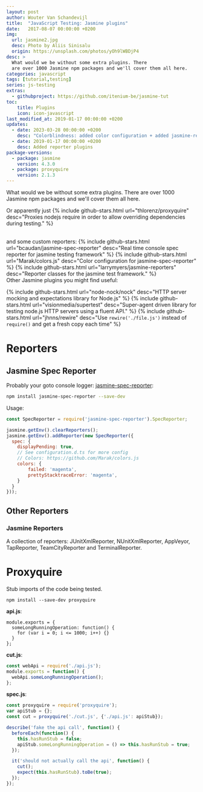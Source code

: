 ```yaml
---
layout: post
author: Wouter Van Schandevijl
title:  "JavaScript Testing: Jasmine plugins"
date:   2017-08-07 00:00:00 +0200
img:
  url: jasmine2.jpg
  desc: Photo by Aliis Sinisalu
  origin: https://unsplash.com/photos/yOh9lWBDjP4
desc: >
  What would we be without some extra plugins. There
  are over 1000 Jasmine npm packages and we'll cover them all here.
categories: javascript
tags: [tutorial,testing]
series: js-testing
extras:
  - githubproject: https://github.com/itenium-be/jasmine-tut
toc:
    title: Plugins
    icon: icon-javascript
last_modified_at: 2019-01-17 00:00:00 +0200
updates:
  - date: 2023-03-28 00:00:00 +0200
    desc: "Colorblindness: added color configuration + added jasmine-reporters"
  - date: 2019-01-17 00:00:00 +0200
    desc: Added reporter plugins
package-versions:
  - package: jasmine
    version: 4.3.0
  - package: proxyquire
    version: 2.1.3
---
```


What would we be without some extra plugins. There
are over 1000 Jasmine npm packages and we'll cover them all here.


<!--more-->



Or apparently just
{% include github-stars.html url="thlorenz/proxyquire" desc="Proxies nodejs require in order to allow overriding dependencies during testing." %}

<br>
and some custom reporters:  
{% include github-stars.html url="bcaudan/jasmine-spec-reporter" desc="Real time console spec reporter for jasmine testing framework" %}
{% include github-stars.html url="Marak/colors.js" desc="Color configuration for jasmine-spec-reporter" %}
{% include github-stars.html url="larrymyers/jasmine-reporters" desc="Reporter classes for the jasmine test framework." %}


<br>
Other Jasmine plugins you might find useful:

{% include github-stars.html url="node-nock/nock" desc="HTTP server mocking and expectations library for Node.js" %}
{% include github-stars.html url="visionmedia/supertest" desc="Super-agent driven library for testing node.js HTTP servers using a fluent API." %}
{% include github-stars.html url="jhnns/rewire" desc="Use `rewire('./file.js')` instead of `require()` and get a fresh copy each time" %}

# Reporters

## Jasmine Spec Reporter

Probably your goto console logger: [jasmine-spec-reporter][jasmine-spec-reporter]:  


```sh
npm install jasmine-spec-reporter --save-dev
```

Usage:  

```js
const SpecReporter = require('jasmine-spec-reporter').SpecReporter;

jasmine.getEnv().clearReporters();
jasmine.getEnv().addReporter(new SpecReporter({
  spec: {
    displayPending: true,
    // See configuration.d.ts for more config
    // Colors: https://github.com/Marak/colors.js
    colors: {
        failed: 'magenta',
        prettyStacktraceError: 'magenta',
    }
  }
}));
```

## Other Reporters

### Jasmine Reporters

A collection of reporters: JUnitXmlReporter, NUnitXmlReporter,
AppVeyor, TapReporter, TeamCityReporter and TerminalReporter.


# Proxyquire

Stub imports of the code being tested.

```
npm install --save-dev proxyquire
```

**api.js**:
```
module.exports = {
  someLongRunningOperation: function() {
    for (var i = 0; i <= 1000; i++) {}
  }
};
```

**cut.js**:
```js
const webApi = require('./api.js');
module.exports = function() {
  webApi.someLongRunningOperation();
};
```

**spec.js**:
```js
const proxyquire = require('proxyquire');
var apiStub = {};
const cut = proxyquire('./cut.js', {'./api.js': apiStub});

describe('fake the api call', function() {
  beforeEach(function() {
    this.hasRunStub = false;
    apiStub.someLongRunningOperation = () => this.hasRunStub = true;
  });

  it('should not actually call the api', function() {
    cut();
    expect(this.hasRunStub).toBe(true);
  });
});
```

[jasmine-spec-reporter]: https://github.com/bcaudan/jasmine-spec-reporter
